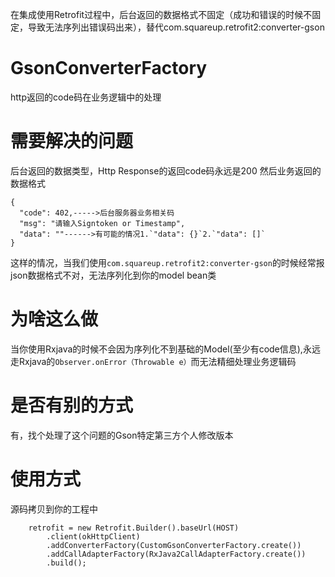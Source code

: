 在集成使用Retrofit过程中，后台返回的数据格式不固定（成功和错误的时候不固定，导致无法序列出错误码出来），替代com.squareup.retrofit2:converter-gson
# GsonConverterFactory
http返回的code码在业务逻辑中的处理
# 需要解决的问题
后台返回的数据类型，Http Response的返回code码永远是200
然后业务返回的数据格式
```
{
  "code": 402,----->后台服务器业务相关码
  "msg": "请输入Signtoken or Timestamp",
  "data": ""------>有可能的情况1.`"data": {}`2.`"data": []`
}
```
这样的情况，当我们使用`com.squareup.retrofit2:converter-gson`的时候经常报json数据格式不对，无法序列化到你的model bean类

# 为啥这么做
当你使用Rxjava的时候不会因为序列化不到基础的Model(至少有code信息),永远走Rxjava的`Observer.onError（Throwable e）`而无法精细处理业务逻辑码
# 是否有别的方式
有，找个处理了这个问题的Gson特定第三方个人修改版本

# 使用方式
源码拷贝到你的工程中
```
    retrofit = new Retrofit.Builder().baseUrl(HOST)
        .client(okHttpClient)
        .addConverterFactory(CustomGsonConverterFactory.create())
        .addCallAdapterFactory(RxJava2CallAdapterFactory.create())
        .build();
```
